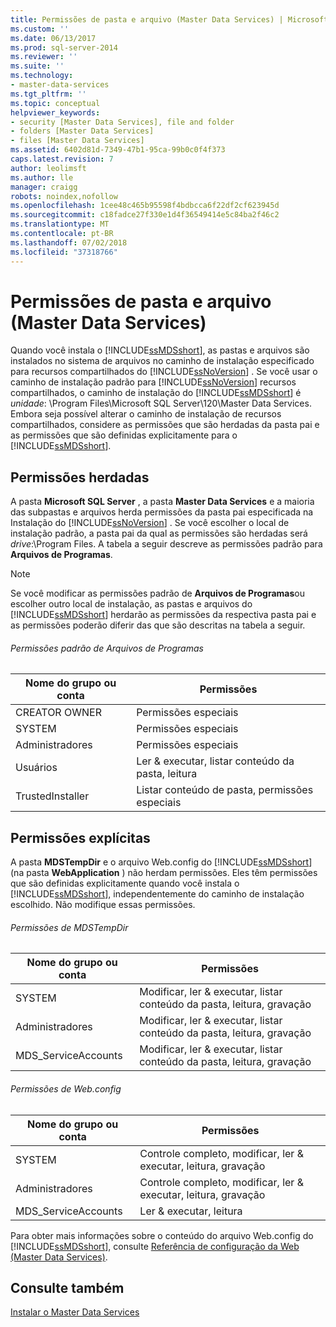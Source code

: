 ```yaml
---
title: Permissões de pasta e arquivo (Master Data Services) | Microsoft Docs
ms.custom: ''
ms.date: 06/13/2017
ms.prod: sql-server-2014
ms.reviewer: ''
ms.suite: ''
ms.technology:
- master-data-services
ms.tgt_pltfrm: ''
ms.topic: conceptual
helpviewer_keywords:
- security [Master Data Services], file and folder
- folders [Master Data Services]
- files [Master Data Services]
ms.assetid: 6402d81d-7349-47b1-95ca-99b0c0f4f373
caps.latest.revision: 7
author: leolimsft
ms.author: lle
manager: craigg
robots: noindex,nofollow
ms.openlocfilehash: 1cee48c465b95598f4bdbcca6f22df2cf623945d
ms.sourcegitcommit: c18fadce27f330e1d4f36549414e5c84ba2f46c2
ms.translationtype: MT
ms.contentlocale: pt-BR
ms.lasthandoff: 07/02/2018
ms.locfileid: "37318766"
---
```

# <a name="folder-and-file-permissions-master-data-services"></a>Permissões de pasta e arquivo (Master Data Services)
  Quando você instala o [!INCLUDE[ssMDSshort](../includes/ssmdsshort-md.md)], as pastas e arquivos são instalados no sistema de arquivos no caminho de instalação especificado para recursos compartilhados do [!INCLUDE[ssNoVersion](../includes/ssnoversion-md.md)] . Se você usar o caminho de instalação padrão para [!INCLUDE[ssNoVersion](../includes/ssnoversion-md.md)] recursos compartilhados, o caminho de instalação do [!INCLUDE[ssMDSshort](../includes/ssmdsshort-md.md)] é *unidade*: \Program Files\Microsoft SQL Server\120\Master Data Services. Embora seja possível alterar o caminho de instalação de recursos compartilhados, considere as permissões que são herdadas da pasta pai e as permissões que são definidas explicitamente para o [!INCLUDE[ssMDSshort](../includes/ssmdsshort-md.md)].  
  
## <a name="inherited-permissions"></a>Permissões herdadas  
 A pasta **Microsoft SQL Server** , a pasta **Master Data Services** e a maioria das subpastas e arquivos herda permissões da pasta pai especificada na Instalação do [!INCLUDE[ssNoVersion](../includes/ssnoversion-md.md)] . Se você escolher o local de instalação padrão, a pasta pai da qual as permissões são herdadas será *drive*:\Program Files. A tabela a seguir descreve as permissões padrão para **Arquivos de Programas**.  
  
> [!NOTE]  
>  Se você modificar as permissões padrão de **Arquivos de Programas**ou escolher outro local de instalação, as pastas e arquivos do [!INCLUDE[ssMDSshort](../includes/ssmdsshort-md.md)] herdarão as permissões da respectiva pasta pai e as permissões poderão diferir das que são descritas na tabela a seguir.  
  
###### <a name="program-files-default-permissions"></a>Permissões padrão de Arquivos de Programas  
  
|Nome do grupo ou conta|Permissões|  
|---------------------------|-----------------|  
|CREATOR OWNER|Permissões especiais|  
|SYSTEM|Permissões especiais|  
|Administradores|Permissões especiais|  
|Usuários|Ler & executar, listar conteúdo da pasta, leitura|  
|TrustedInstaller|Listar conteúdo de pasta, permissões especiais|  
  
## <a name="explicit-permissions"></a>Permissões explícitas  
 A pasta **MDSTempDir** e o arquivo Web.config do [!INCLUDE[ssMDSshort](../includes/ssmdsshort-md.md)] (na pasta **WebApplication** ) não herdam permissões. Eles têm permissões que são definidas explicitamente quando você instala o [!INCLUDE[ssMDSshort](../includes/ssmdsshort-md.md)], independentemente do caminho de instalação escolhido. Não modifique essas permissões.  
  
###### <a name="mdstempdir-permissions"></a>Permissões de MDSTempDir  
  
|Nome do grupo ou conta|Permissões|  
|---------------------------|-----------------|  
|SYSTEM|Modificar, ler & executar, listar conteúdo da pasta, leitura, gravação|  
|Administradores|Modificar, ler & executar, listar conteúdo da pasta, leitura, gravação|  
|MDS_ServiceAccounts|Modificar, ler & executar, listar conteúdo da pasta, leitura, gravação|  
  
###### <a name="webconfig-permissions"></a>Permissões de Web.config  
  
|Nome do grupo ou conta|Permissões|  
|---------------------------|-----------------|  
|SYSTEM|Controle completo, modificar, ler & executar, leitura, gravação|  
|Administradores|Controle completo, modificar, ler & executar, leitura, gravação|  
|MDS_ServiceAccounts|Ler & executar, leitura|  
  
 Para obter mais informações sobre o conteúdo do arquivo Web.config do [!INCLUDE[ssMDSshort](../includes/ssmdsshort-md.md)], consulte [Referência de configuração da Web &#40;Master Data Services&#41;](web-configuration-reference-master-data-services.md).  
  
## <a name="see-also"></a>Consulte também  
 [Instalar o Master Data Services](install-windows/install-master-data-services.md)  
  
  
